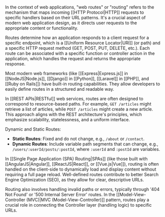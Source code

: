 In the context of web applications, "web routes" or "routing" refers to the mechanism that maps incoming [[HTTP Protocol|HTTP]] requests to specific handlers based on their URL patterns. It's a crucial aspect of modern web application design, as it directs user requests to the appropriate content or functionality.

Routes determine how an application responds to a client request for a specific endpoint, which is a [[Uniform Resource Locator|URI]] (or path) and a specific HTTP request method (GET, POST, PUT, DELETE, etc.). Each route can be associated with a specific function or controller action in the application, which handles the request and returns the appropriate response.

Most modern web frameworks (like [[Express|Express.js]] in [[NodeJS|Node.js]], [[Django]] in [[Python]], [[Laravel]] in [[PHP]], and [[Ruby on Rails]]) have built-in routing capabilities. They allow developers to easily define routes in a structured and readable way.

In [[REST APIs|RESTful]] web services, routes are often designed to correspond to resource-based paths. For example, `GET /articles` might retrieve a list of articles, while `POST /articles` might create a new article. This approach aligns with the REST architecture's principles, which emphasize scalability, statelessness, and a uniform interface.

Dynamic and Static Routes:

- **Static Routes**: Fixed and do not change, e.g., `/about` or `/contact`.
- **Dynamic Routes**: Include variable path segments that can change, e.g., `/users/:userId/posts/:postId`, where `:userId` and `:postId` are variables.

In [[Single Page Application (SPA) Routing|SPAs]] (like those built with [[AngularJS|Angular]], [[ReactJS|React]], or [[Vue.js|Vue]]), routing is often handled on the client-side to dynamically load and display content without requiring a full page reload. Well-defined routes contribute to better Search Engine Optimization (SEO), as they allow for clear, descriptive URLs.

Routing also involves handling invalid paths or errors, typically through '404 Not Found' or '500 Internal Server Error' routes. In the [[Model-View-Controller (MVC)|MVC (Model-View-Controller)]] pattern, routes play a crucial role in connecting the Controller layer (handling logic) to specific URLs.
